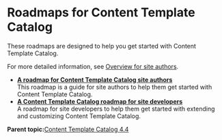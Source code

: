 # Roadmaps for Content Template Catalog 

These roadmaps are designed to help you get started with Content Template Catalog.

For more detailed information, see [Overview for site authors](ctc_design_overview.md).

-   **[A roadmap for Content Template Catalog site authors ](../ctc/ctc_gs_authors.md)**  
This roadmap is a guide for site authors to help them get started with Content Template Catalog.
-   **[A Content Template Catalog roadmap for site developers ](../ctc/ctc_gs_site_devs.md)**  
A roadmap for site developers to help them get started with extending and customizing Content Template Catalog.

**Parent topic:**[Content Template Catalog 4.4 ](../ctc/ctc_intro.md)

